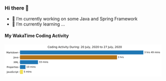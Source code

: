 ### Hi there 👋

- 🔭 I’m currently working on some Java and Spring Framework
- 🌱 I’m currently learning ...

#### My WakaTime Coding Activity
<img src="https://github.com/cygkam/cygkam/blob/master/images/stat.svg" alt="WakaTime Activity"/>
